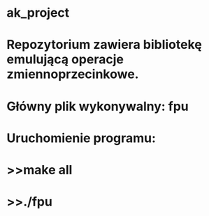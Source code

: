 # ak_project

# Repozytorium zawiera bibliotekę emulującą operacje zmiennoprzecinkowe.

# Główny plik wykonywalny: fpu

# Uruchomienie programu:
# >>make all
# >>./fpu
